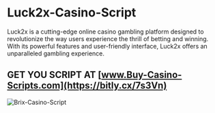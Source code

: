 # Luck2x-Casino-Script
Luck2x is a cutting-edge online casino gambling platform designed to revolutionize the way users experience the thrill of betting and winning. With its powerful features and user-friendly interface, Luck2x offers an unparalleled gambling experience.

## GET YOU SCRIPT AT [www.Buy-Casino-Scripts.com](https://bitly.cx/7s3Vn)

![Brix-Casino-Script](https://i.ibb.co/nfMQpMt/default-1.png)
